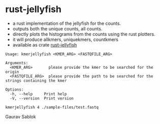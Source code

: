 # rust-jellyfish

- a rust implementation of the jellyfish for the counts. 
- outputs both the unique counts, all counts. 
- directly plots the histograms from the counts using the rust plotters.
- it will produce allkmers, uniquekmers, countkmers
- available as crate [rust-jellyfish](https://crates.io/crates/kmerjellyfish)
```
Usage: kmerjellyfish <KMER_ARG> <FASTQFILE_ARG>

Arguments:
  <KMER_ARG>       please provide the kmer to be searched for the origin
  <FASTQFILE_ARG>  please provide the path to be searched for the strings containing the kmer

Options:
  -h, --help     Print help
  -V, --version  Print version

kmerjellyfish 4 ./sample-files/test.fastq
```

Gaurav Sablok
